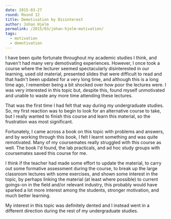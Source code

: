 ```yaml
---
date: 2015-03-27
round: Round 12
title: Demotivation by Disinterest
author: Johan Hjelm
permalink: /2015/03/johan-hjelm-motivation/
tags:
  - motivation
  - demotivation
---
```


I have been quite fortunate throughout my academic studies I think, and haven't had
many very demotivating experiences. However, I once took a course where the
lecturer seemed spectacularly disinterested in our learning, used old material,
presented slides that were difficult to read and that hadn't been updated for a
very long time, and although this is a long time ago, I remember being a
bit shocked over how poor the lectures were. I was very interested in this
topic but, despite this, found myself unmotivated and unable to waste any more
time attending these lectures.

That was the first time I had felt that way during my undergraduate studies.
So, my first reaction was to begin to look for an alternative course to take,
but I really wanted to finish this course and learn this material, so
the frustration was most significant.

Fortunately, I came across a book on this topic with problems and answers, and
by working through this book, I felt I learnt something and was quite remotivated.
Many of my coursemates really struggled with this course as well.
The book I'd found, the lab practicals, and ad hoc study groups with coursemates
 saved this course for me.

I think if the teacher had made some effort to update the material, to carry out
some formative assessment during the course, to break up the large classroom lectures
with some exercises, and shown some interest in the topic, by perhaps linking the material (at least where possible) to current goings-on in the field and/or relevant industry,
this probably would have sparked a lot more interest among the students, stronger motivation,
and much better learning.

My interest in this topic was definitely dented and I instead went
in a different direction during the rest of my undergraduate studies.
